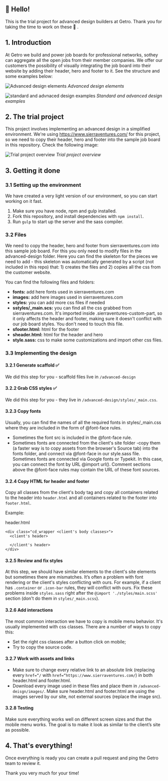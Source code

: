 ## 👋 Hello!
This is the trial project for advanced design builders at Getro. Thank you for taking the time to work on these 🙏 .

## 1. Introduction
At Getro we build and power job boards for professional networks, sothey can aggregate all the open jobs from their member companies. We offer our customers the possibility of visually integrating the job board into their website by adding their header, hero and footer to it. See the structure and some examples below:

![Advanced design elements](https://user-images.githubusercontent.com/1458197/122229926-76a92400-ceb9-11eb-9b19-f49484b4fb32.png)
*Advanced design elements*


![standard and advnaced design examples](https://user-images.githubusercontent.com/1458197/122229919-74df6080-ceb9-11eb-9d0a-93ea5e2f956c.png)
*Standard and advanced design examples*


## 2. The trial project
This project involves implementing an advanced design in a simplified environment. We're using https://www.sierraventures.com/ for this project, so we need to copy their header, hero and footer into the sample job board in this repository. Check the following image:

![Trial project overview](https://user-images.githubusercontent.com/1458197/122236126-8c6d1800-cebe-11eb-85aa-80a80db89151.png)
*Trial project overview*


## 3. Getting it done

### 3.1 Setting up the environment
We have created a very light version of our environment, so you can start working on it fast.
1. Make sure you have node, npm and gulp installed.
2. Fork this repository, and install dependencies with `npm install`.
3. Run `gulp` to start up the server and the sass compiler.

### 3.2 Files
We need to copy the header, hero and footer from sierraventures.com into this sample job board. For this you only need to modify files in the advanced-design folder. Here you can find the skeleton for the pieces we need to add - this skeleton was automatically generated by a script (not included in this repo) that: 1) creates the files and 2) copies all the css from the customer website.

You can find the following files and folders:
- **fonts:** add here fonts used in sierraventures.com
- **images:** add here images used in sierraventures.com
- **styles:** you can add more css files if needed
- **sstyles/_main.scs:** you can find all the css grabbed from sierraventures.com. It's imported inside .sierraventures-custom-part, so it only affects the header and footer, making sure it doesn't conflict with our job board styles. You don't need to touch this file.
- **sfooter.html:** html for the footer
- **sheader.html:** html for the header and hero
- **style.sass:** css to make some customizations and import other css files.


### 3.3 Implementing the design

#### 3.2.1 Generate scaffold :white_check_mark:
We did this step for you - scaffold files live in `/advanced-design`

#### 3.2.2 Grab CSS styles :white_check_mark:
We did this step for you - they live in `/advanced-design/styles/_main.css`.

#### 3.2.3 Copy fonts
Usually, you can find the names of all the required fonts in styles/_main.css  where they are included in the form of @font-face rules.
- Sometimes the font src is included in the @font-face rule.
- Sometimes fonts are connected from the client's site folder -copy them (a faster way is to copy assets from the browser's Source tab) into the fonts folder, and connect via @font-face in our style.sass file.
Sometimes fonts are connected via Google fonts or Typekit. In this case, you can connect the font by URL @import url(). Comment sections above the @font-face rules may contain the URL of these font sources.

#### 3.2.4 Copy HTML for header and footer
Copy all classes from the client's body tag and copy all containers related to the header into `header.html` and all containers related to the footer into `footer.html`.

Example:

header.html
```
<div class="cd_wrapper <client's body classes>">
  <client's header>

  </client's header>
</div>
```

#### 3.2.5 Review and fix styles
At this step, we should have similar elements to the client's site elements but sometimes there are mismatches. It’s often a problem with font rendering or the client's styles conflicting with ours. For example, if a client has `.container` or `.icon-bar` rules, they will conflict with ours. Fix these problems inside `styles.sass` right after the `@import './styles/main.scss'` section (don't do them in `styles/_main.scss`).

#### 3.2.6 Add interactions
The most common interaction we have to copy is mobile menu behavior. It's usually implemented with css classes. There are a number of ways to copy this:
- Set the right css classes after a button click on mobile;
- Try to copy the source code.

#### 3.2.7 Work with assets and links
- Make sure to change every relative link to an absolute link (replacing every `href=“/` with `href=“https://www.sierraventures.com/`) in both header.html and footer.html.
- Download every image used in these files and place them in `/advanced-deisgn/images/`. Make sure header.html and footer.html are using the images served by our site, not external sources (replace the image src).

#### 3.2.8 Testing
Make sure everything works well on different screen sizes and that the mobile menu works. The goal is to make it look as similar to the client’s site as possible.

## 4. That's everything!
Once everything is ready you can create a pull request and ping the Getro team to review it.

Thank you very much for your time!
